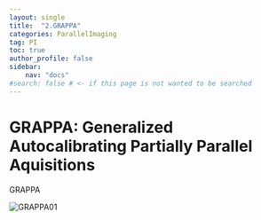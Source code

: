 ```yaml
---
layout: single
title:  "2.GRAPPA"
categories: ParallelImaging
tag: PI
toc: true
author_profile: false
sidebar:
    nav: "docs"
#search: false # <- if this page is not wanted to be searched
---
```


# GRAPPA: Generalized Autocalibrating Partially Parallel Aquisitions

GRAPPA 

![GRAPPA01](C:/1000Falcon-github-blog/1000Falcon.github.io/images/2023-03-29-GRAPPA/GRAPPA01.png)
